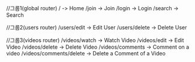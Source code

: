 //그룹1(global router)
/ -> Home
/join -> Join
/login -> Login
/search -> Search

//그룹2(users router)
/users/edit -> Edit User
/users/delete -> Delete User

//그룹3(videos router)
/videos/watch -> Watch Video
/videos/edit -> Edit Video
/videos/delete -> Delete Video
/videos/comments -> Comment on a video
/videos/comments/delete -> Delete a Comment of a Video
